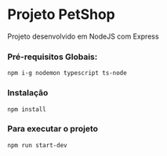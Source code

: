 # Projeto PetShop

Projeto desenvolvido em NodeJS com Express

### Pré-requisitos Globais:
`npm i-g nodemon typescript ts-node`

### Instalação
`npm install`

### Para executar o projeto
`npm run start-dev`
